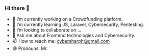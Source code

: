 ### Hi there 👋

<!--
**Cybersharph/cybersharph** is a ✨ _special_ ✨ repository because its `README.md` (this file) appears on your GitHub profile.

Here are some ideas to get you started:

- 🔭 I’m currently working on ...
- 🌱 I’m currently learning ...
- 👯 I’m looking to collaborate on ...
- 🤔 I’m looking for help with ...
- 💬 Ask me about ...
- 📫 How to reach me: ...
- 😄 Pronouns: ...
- ⚡ Fun fact: ...
-->

- 🔭 I’m currently working on a Crowdfunding platform.
- 🌱 I’m currently learning JS, Laravel, Cybersecurity, Pentesting.
- 👯 I’m looking to collaborate on ...
- 💬 Ask me about Frontend technologies and Cybersecurity.
- 📫 How to reach me: cybersharph@gmail.com
- 😄 Pronouns: Mr.
